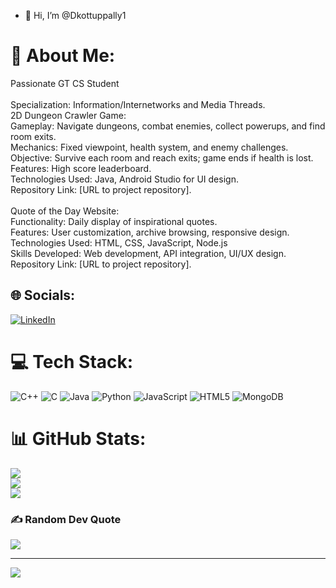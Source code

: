 - 👋 Hi, I’m @Dkottuppally1
# 💫 About Me:
Passionate GT CS Student<br><br>Specialization: Information/Internetworks and Media Threads.<br>2D Dungeon Crawler Game:<br>Gameplay: Navigate dungeons, combat enemies, collect powerups, and find room exits.<br>Mechanics: Fixed viewpoint, health system, and enemy challenges.<br>Objective: Survive each room and reach exits; game ends if health is lost.<br>Features: High score leaderboard.<br>Technologies Used: Java, Android Studio for UI design.<br>Repository Link: [URL to project repository].<br><br>Quote of the Day Website:<br>Functionality: Daily display of inspirational quotes.<br>Features: User customization, archive browsing, responsive design.<br>Technologies Used: HTML, CSS, JavaScript, Node.js<br>Skills Developed: Web development, API integration, UI/UX design.<br>Repository Link: [URL to project repository].


## 🌐 Socials:
[![LinkedIn](https://img.shields.io/badge/LinkedIn-%230077B5.svg?logo=linkedin&logoColor=white)](https://linkedin.com/in/Derek-Kottuppally) 

# 💻 Tech Stack:
![C++](https://img.shields.io/badge/c++-%2300599C.svg?style=for-the-badge&logo=c%2B%2B&logoColor=white) ![C](https://img.shields.io/badge/c-%2300599C.svg?style=for-the-badge&logo=c&logoColor=white) ![Java](https://img.shields.io/badge/java-%23ED8B00.svg?style=for-the-badge&logo=openjdk&logoColor=white) ![Python](https://img.shields.io/badge/python-3670A0?style=for-the-badge&logo=python&logoColor=ffdd54) ![JavaScript](https://img.shields.io/badge/javascript-%23323330.svg?style=for-the-badge&logo=javascript&logoColor=%23F7DF1E) ![HTML5](https://img.shields.io/badge/html5-%23E34F26.svg?style=for-the-badge&logo=html5&logoColor=white) ![MongoDB](https://img.shields.io/badge/MongoDB-%234ea94b.svg?style=for-the-badge&logo=mongodb&logoColor=white)
# 📊 GitHub Stats:
![](https://github-readme-stats.vercel.app/api?username=Dkottuppally1&theme=gruvbox&hide_border=false&include_all_commits=true&count_private=true)<br/>
![](https://github-readme-streak-stats.herokuapp.com/?user=Dkottuppally1&theme=gruvbox&hide_border=false)<br/>
![](https://github-readme-stats.vercel.app/api/top-langs/?username=Dkottuppally1&theme=gruvbox&hide_border=false&include_all_commits=true&count_private=true&layout=compact)

### ✍️ Random Dev Quote
![](https://quotes-github-readme.vercel.app/api?type=horizontal&theme=radical)

---
[![](https://visitcount.itsvg.in/api?id=Dkottuppally1&icon=0&color=0)](https://visitcount.itsvg.in)

<!-- Proudly created with GPRM ( https://gprm.itsvg.in ) -->
